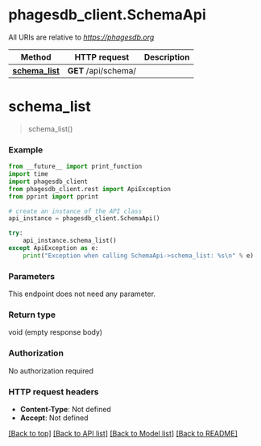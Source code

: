 # phagesdb_client.SchemaApi

All URIs are relative to *https://phagesdb.org*

Method | HTTP request | Description
------------- | ------------- | -------------
[**schema_list**](SchemaApi.md#schema_list) | **GET** /api/schema/ | 


# **schema_list**
> schema_list()



### Example
```python
from __future__ import print_function
import time
import phagesdb_client
from phagesdb_client.rest import ApiException
from pprint import pprint

# create an instance of the API class
api_instance = phagesdb_client.SchemaApi()

try:
    api_instance.schema_list()
except ApiException as e:
    print("Exception when calling SchemaApi->schema_list: %s\n" % e)
```

### Parameters
This endpoint does not need any parameter.

### Return type

void (empty response body)

### Authorization

No authorization required

### HTTP request headers

 - **Content-Type**: Not defined
 - **Accept**: Not defined

[[Back to top]](#) [[Back to API list]](../README.md#documentation-for-api-endpoints) [[Back to Model list]](../README.md#documentation-for-models) [[Back to README]](../README.md)

